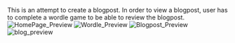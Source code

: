 This is an attempt to create a blogpost. In order to view a blogpost, user has to complete a wordle game to be able to review the blogpost.
![HomePage_Preview](https://github.com/user-attachments/assets/5a9f28df-6078-40e3-94f0-1e5f89fef66c)
![Wordle_Preview](https://github.com/user-attachments/assets/1a46e92c-fa62-4464-8b0c-536426099507)
![Blogpost_Preview](https://github.com/user-attachments/assets/a74ee0c7-395a-48de-b6eb-5a38d0454f79)
![blog_preview](https://github.com/user-attachments/assets/02a7ea87-99ab-420e-854b-7a832b15d5f6)
